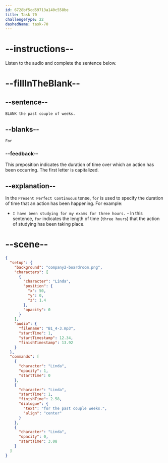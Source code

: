 ```yaml
---
id: 6728bf5cd59713a140c558be
title: Task 70
challengeType: 22
dashedName: task-70
---
```


<!-- (audio) Linda: For the past couple of weeks. -->

# --instructions--

Listen to the audio and complete the sentence below.

# --fillInTheBlank--

## --sentence--

`BLANK the past couple of weeks.`

## --blanks--

`For`

### --feedback--

This preposition indicates the duration of time over which an action has been occurring. The first letter is capitalized.

## --explanation--

In the `Present Perfect Continuous` tense, `for` is used to specify the duration of time that an action has been happening. For example:

- `I have been studying for my exams for three hours.` - In this sentence, `for` indicates the length of time (`three hours`) that the action of studying has been taking place.

# --scene--

```json
{
  "setup": {
    "background": "company2-boardroom.png",
    "characters": [
      {
        "character": "Linda",
        "position": {
          "x": 50,
          "y": 0,
          "z": 1.4
        },
        "opacity": 0
      }
    ],
    "audio": {
      "filename": "B1_4-3.mp3",
      "startTime": 1,
      "startTimestamp": 12.34,
      "finishTimestamp": 13.92
    }
  },
  "commands": [
    {
      "character": "Linda",
      "opacity": 1,
      "startTime": 0
    },
    {
      "character": "Linda",
      "startTime": 1,
      "finishTime": 2.58,
      "dialogue": {
        "text": "for the past couple weeks.",
        "align": "center"
      }
    },
    {
      "character": "Linda",
      "opacity": 0,
      "startTime": 3.08
    }
  ]
}
```
